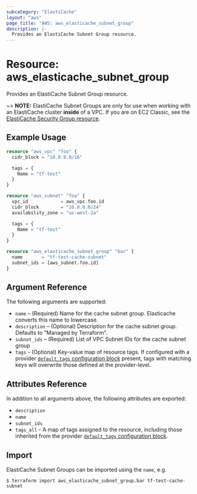 ```yaml
---
subcategory: "ElastiCache"
layout: "aws"
page_title: "AWS: aws_elasticache_subnet_group"
description: |-
  Provides an ElastiCache Subnet Group resource.
---
```


# Resource: aws_elasticache_subnet_group

Provides an ElastiCache Subnet Group resource.

~> **NOTE:** ElastiCache Subnet Groups are only for use when working with an
ElastiCache cluster **inside** of a VPC. If you are on EC2 Classic, see the
[ElastiCache Security Group resource](elasticache_security_group.html).

## Example Usage

```terraform
resource "aws_vpc" "foo" {
  cidr_block = "10.0.0.0/16"

  tags = {
    Name = "tf-test"
  }
}

resource "aws_subnet" "foo" {
  vpc_id            = aws_vpc.foo.id
  cidr_block        = "10.0.0.0/24"
  availability_zone = "us-west-2a"

  tags = {
    Name = "tf-test"
  }
}

resource "aws_elasticache_subnet_group" "bar" {
  name       = "tf-test-cache-subnet"
  subnet_ids = [aws_subnet.foo.id]
}
```

## Argument Reference

The following arguments are supported:

* `name` – (Required) Name for the cache subnet group. Elasticache converts this name to lowercase.
* `description` – (Optional) Description for the cache subnet group. Defaults to "Managed by Terraform".
* `subnet_ids` – (Required) List of VPC Subnet IDs for the cache subnet group
* `tags` - (Optional) Key-value map of resource tags. If configured with a provider [`default_tags` configuration block](/docs/providers/aws/index.html#default_tags-configuration-block) present, tags with matching keys will overwrite those defined at the provider-level.

## Attributes Reference

In addition to all arguments above, the following attributes are exported:

* `description`
* `name`
* `subnet_ids`
* `tags_all` - A map of tags assigned to the resource, including those inherited from the provider [`default_tags` configuration block](/docs/providers/aws/index.html#default_tags-configuration-block).


## Import

ElastiCache Subnet Groups can be imported using the `name`, e.g.

```
$ terraform import aws_elasticache_subnet_group.bar tf-test-cache-subnet
```
